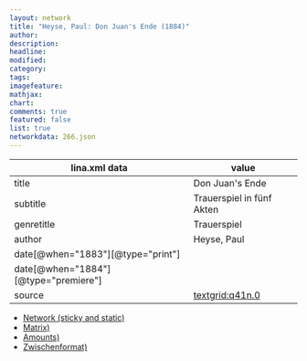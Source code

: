 ```yaml
---
layout: network
title: "Heyse, Paul: Don Juan's Ende (1884)"
author:
description:
headline:
modified:
category:
tags:
imagefeature: 
mathjax: 
chart: 
comments: true
featured: false
list: true
networkdata: 266.json
---
```

lina.xml data  | value
------------- | -------------
title|Don Juan's Ende
subtitle|Trauerspiel in fünf Akten
genretitle|Trauerspiel
author|Heyse, Paul
date[@when="1883"][@type="print"]|
date[@when="1884"][@type="premiere"]|
source|[textgrid:q41n.0](https://textgridlab.org/1.0/tgcrud-public/rest/textgrid:q41n.0/data)



* [Network (sticky and static)](/linas/network266)
* [Matrix)](/linas/matrix266)
* [Amounts)](/linas/amount266)
* [Zwischenformat)](/linas/lina266 )
